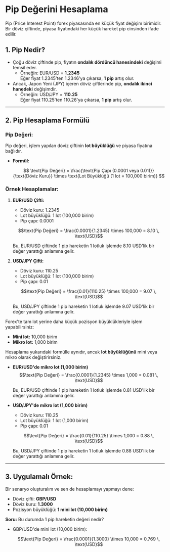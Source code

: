 # **Pip Değerini Hesaplama**

Pip (Price Interest Point) forex piyasasında en küçük fiyat değişim birimidir. Bir döviz çiftinde, piyasa fiyatındaki her küçük hareket pip cinsinden ifade edilir. 

## 1. **Pip Nedir?**

- Çoğu döviz çiftinde pip, fiyatın **ondalık dördüncü hanesindeki** değişimi temsil eder.
  - Örneğin: EUR/USD = **1.2345**  
    Eğer fiyat 1.2345'ten 1.2346'ya çıkarsa, **1 pip** artış olur.
- Ancak, Japon Yeni (JPY) içeren döviz çiftlerinde pip, **ondalık ikinci hanedeki** değişimdir.
  - Örneğin: USD/JPY = **110.25**  
    Eğer fiyat 110.25'ten 110.26'ya çıkarsa, **1 pip** artış olur.

---

## 2. **Pip Hesaplama Formülü**

### **Pip Değeri:**

Pip değeri, işlem yapılan döviz çiftinin **lot büyüklüğü** ve piyasa fiyatına bağlıdır.

- **Formül:**
  
  $$
  \text{Pip Değeri} = \frac{\text{Pip Çapı (0.0001 veya 0.01)}}{\text{Döviz Kuru}} \times \text{Lot Büyüklüğü (1 lot = 100,000 birim)}
  $$

### **Örnek Hesaplamalar:**

1. **EUR/USD Çifti:**
   - Döviz kuru: 1.2345  
   - Lot büyüklüğü: 1 lot (100,000 birim)
   - Pip çapı: 0.0001

   $$\text{Pip Değeri} = \frac{0.0001}{1.2345} \times 100,000 = 8.10 \, \text{USD}$$

   Bu, EUR/USD çiftinde 1 pip hareketin 1 lotluk işlemde 8.10 USD'lik bir değer yarattığı anlamına gelir.

2. **USD/JPY Çifti:**
   - Döviz kuru: 110.25  
   - Lot büyüklüğü: 1 lot (100,000 birim)
   - Pip çapı: 0.01

   $$\text{Pip Değeri} = \frac{0.01}{110.25} \times 100,000 = 9.07 \, \text{USD}$$

   Bu, USD/JPY çiftinde 1 pip hareketin 1 lotluk işlemde 9.07 USD'lik bir değer yarattığı anlamına gelir.

Forex'te tam lot yerine daha küçük pozisyon büyüklükleriyle işlem yapabilirsiniz:

- **Mini lot:** 10,000 birim
- **Mikro lot:** 1,000 birim

Hesaplama yukarıdaki formülle aynıdır, ancak **lot büyüklüğünü** mini veya mikro olarak değiştirirsiniz.

- **EUR/USD'de mikro lot (1,000 birim)**
  $$\text{Pip Değeri} = \frac{0.0001}{1.2345} \times 1,000 = 0.081 \, \text{USD}$$

   Bu, EUR/USD çiftinde 1 pip hareketin 1 lotluk işlemde 0.81 USD'lik bir değer yarattığı anlamına gelir.

- **USD/JPY'de mikro lot (1,000 birim)**
   - Döviz kuru: 110.25  
   - Lot büyüklüğü: 1 lot (1,000 birim)
   - Pip çapı: 0.01

   $$\text{Pip Değeri} = \frac{0.01}{110.25} \times 1,000 = 0.88 \, \text{USD}$$

   Bu, USD/JPY çiftinde 1 pip hareketin 1 lotluk işlemde 0.88 USD'lik bir değer yarattığı anlamına gelir.

---

## 3. **Uygulamalı Örnek:**

Bir senaryo oluşturalım ve sen de hesaplamayı yapmayı dene:

- Döviz çifti: **GBP/USD**
- Döviz kuru: **1.3000**
- Pozisyon büyüklüğü: **1 mini lot (10,000 birim)**

**Soru:** Bu durumda 1 pip hareketin değeri nedir?

- GBP/USD'de mini lot (10,000 birim):
  
  $$\text{Pip Değeri} = \frac{0.0001}{1.3000} \times 10,000 = 0.769 \, \text{USD}$$
  